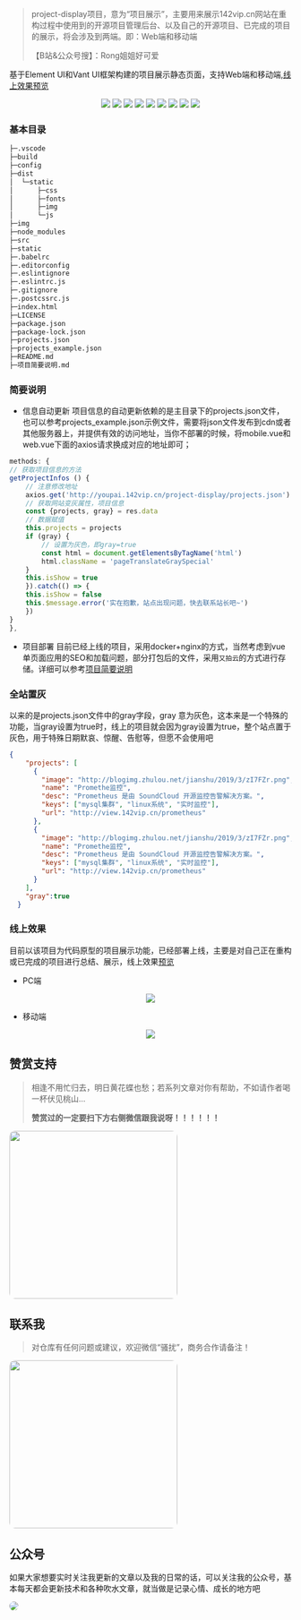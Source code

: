 
> project-display项目，意为“项目展示”，主要用来展示142vip.cn网站在重构过程中使用到的开源项目管理后台、以及自己的开源项目、已完成的项目的展示，将会涉及到两端。即：Web端和移动端
>
> 【B站&公众号搜】：Rong姐姐好可爱

基于Element UI和Vant UI框架构建的项目展示静态页面，支持Web端和移动端,[线上效果预览](http://view.142vip.cn)
<p align="center">
  <a href="#gzh" target="_blank"><img src="https://img.shields.io/badge/WeChat-公众号-5wd.svg"></a>
<a href="#wechat" target="_blank"><img src="https://img.shields.io/badge/WeChat-微信-yellow.svg"></a>
<a href="https://space.bilibili.com/350937042" target="_blank"><img src="https://img.shields.io/badge/Bilibili-哔哩哔哩-green.svg"></a>
<a href="https://142vip.cn" target="_blank"><img src="https://img.shields.io/badge/142vip-网站-orange.svg"></a>
<a href="https://blog.142vip.cn" target="_blank"><img src="https://img.shields.io/badge/blog-博客-blue.svg"></a>
<a href="https://github.com/mmdapl" target="_blank"><img src="https://img.shields.io/badge/github-Github-9ac.svg"></a>
<a href="https://gitee.com/mmdapl" target="_blank"><img src="https://img.shields.io/badge/gitee-码云-4ed.svg"></a>
<a href="https://blog.csdn.net/Mmdapl" target="_blank"><img src="https://img.shields.io/badge/csdn-CSDN-8ea.svg"></a>
<a href="http://yapi.142vip.cn" target="_blank"><img src="https://img.shields.io/badge/juejin-掘金-8fe.svg"></a>
</p>

### 基本目录
```bash
├─.vscode
├─build
├─config
├─dist
│  └─static
│      ├─css
│      ├─fonts
│      ├─img
│      └─js
├─img
├─node_modules
├─src
├─static
├─.babelrc
├─.editorconfig
├─.eslintignore
├─.eslintrc.js
├─.gitignore
├─.postcssrc.js
├─index.html
├─LICENSE
├─package.json
├─package-lock.json
├─projects.json
├─projects_example.json
├─README.md
├─项目简要说明.md
```

### 简要说明
- 信息自动更新
项目信息的自动更新依赖的是主目录下的projects.json文件，也可以参考projects_example.json示例文件，需要将json文件发布到cdn或者其他服务器上，并提供有效的访问地址，当你不部署的时候，将mobile.vue和web.vue下面的axios请求换成对应的地址即可；
```javascript
methods: {
// 获取项目信息的方法
getProjectInfos () {
    // 注意修改地址
    axios.get('http://youpai.142vip.cn/project-display/projects.json').then(res => {
    // 获取网站变灰属性，项目信息
    const {projects, gray} = res.data
    // 数据赋值
    this.projects = projects
    if (gray) {
        // 设置为灰色，即gray=true
        const html = document.getElementsByTagName('html')
        html.className = 'pageTranslateGraySpecial'
    }
    this.isShow = true
    }).catch(() => {
    this.isShow = false
    this.$message.error('实在抱歉，站点出现问题，快去联系站长吧~')
    })
}
},
```
- 项目部署
目前已经上线的项目，采用docker+nginx的方式，当然考虑到vue单页面应用的SEO和加载问题，部分打包后的文件，采用`又拍云`的方式进行存储。详细可以参考[项目简要说明](项目简要说明.md)
### 全站置灰
以来的是projects.json文件中的gray字段，gray 意为灰色，这本来是一个特殊的功能，当gray设置为true时，线上的项目就会因为gray设置为true，整个站点置于灰色，用于特殊日期默哀、惊醒、告慰等，但愿不会使用吧
```json
{
    "projects": [
      {
        "image": "http://blogimg.zhulou.net/jianshu/2019/3/zI7FZr.png",
        "name": "Promethe监控",
        "desc": "Prometheus 是由 SoundCloud 开源监控告警解决方案。",
        "keys": ["mysql集群", "linux系统", "实时监控"],
        "url": "http://view.142vip.cn/prometheus"
      },
      {
        "image": "http://blogimg.zhulou.net/jianshu/2019/3/zI7FZr.png",
        "name": "Promethe监控",
        "desc": "Prometheus 是由 SoundCloud 开源监控告警解决方案。",
        "keys": ["mysql集群", "linux系统", "实时监控"],
        "url": "http://view.142vip.cn/prometheus"
      }
    ],
    "gray":true
  }
```

### 线上效果
目前以该项目为代码原型的项目展示功能，已经部署上线，主要是对自己正在重构或已完成的项目进行总结、展示，线上效果[预览](http://view.142vip.cn)

- PC端

<p align="center">
<img src="http://youpai.142vip.cn/project-display/images/image-20200609140209515.png" />
</p>


- 移动端

<p align="center">
<img src="http://youpai.142vip.cn/project-display/images/image-20200609140530406.png" />
</p>




## 赞赏支持


> 相逢不用忙归去，明日黄花蝶也愁；若系列文章对你有帮助，不如请作者喝一杯伏见桃山...
>
> **赞赏过的一定要扫下方右侧微信跟我说呀！！！！！！**


<a name="wechat"></a>


<div align="left">
<img src="https://cdn.142vip.cn/article-notes/img/weChatDonate.jpg" width="300" height="300" style="border-radius:10px;" />


</div>


## 联系我


> 对仓库有任何问题或建议，欢迎微信“骚扰”，商务合作请备注！
<div align="left">
<img src="https://cdn.142vip.cn/article-notes/img/wechat.jpg" width="300" height="300"  style="border-radius:10px;"/>
</div>





## 公众号


如果大家想要实时关注我更新的文章以及我的日常的话，可以关注我的公众号，基本每天都会更新技术和各种吹水文章，就当做是记录心情、成长的地方吧

<a name="gzh"></a>

<div>
  <img src="https://cdn.142vip.cn/gzh.png"  style="border-radius:10px;">
</div>


